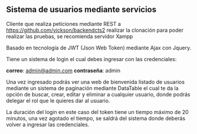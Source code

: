 ## Sistema de usuarios mediante servicios

Cliente que realiza peticiones mediante REST a https://github.com/yickson/backendcts2 realizar la clonación para poder realizar las pruebas, se recomienda servidor Xampp

Basado en tecnología de JWT (Json Web Token) mediante Ajax con Jquery.

Tiene un sistema de login el cual debes ingresar con las credenciales:

**correo**: admin@admin.com
**contraseña**: admin

Una vez ingresado podrás ver una web de bienvenida listado de usuarios mediante un sistema de paginación mediante DataTable el cual te da la opción de buscar, crear, editar y eliminar a cualquier usuario, donde podrás delegar el rol que le quieres dar al usuario.

La duración del login en este caso del token tiene un tiempo máximo de 20 minutos, una vez agotado el tiempo, se saldrá del sistema donde deberás volver a ingresar las credenciales.
